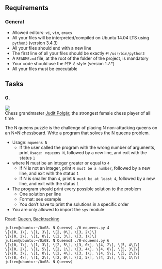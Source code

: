 ## Requirements

### General

- Allowed editors: `vi`, `vim`, `emacs`
- All your files will be interpreted/compiled on Ubuntu 14.04 LTS using `python3` (version 3.4.3)
- All your files should end with a new line
- The first line of all your files should be exactly `#!/usr/bin/python3`
- A `README.md` file, at the root of the folder of the project, is mandatory
- Your code should use the `PEP 8` style (version 1.7.\*)
- All your files must be executable

## Tasks

### 0.

![](http://www.crestbook.com/files/Judit-photo1_602x433.jpg)  
Chess grandmaster [Judit Polgár](/rltoken/nAw5LLLBZkE_Mvl75OhnRQ "Judit Polgár"), the strongest female chess player of all time

The N queens puzzle is the challenge of placing N non-attacking queens on an N×N chessboard. Write a program that solves the N queens problem.

- Usage: `nqueens N`
  - If the user called the program with the wrong number of arguments, print `Usage: nqueens N`, followed by a new line, and exit with the status `1`
- where N must be an integer greater or equal to `4`
  - If N is not an integer, print `N must be a number`, followed by a new line, and exit with the status `1`
  - If N is smaller than `4`, print `N must be at least 4`, followed by a new line, and exit with the status `1`
- The program should print every possible solution to the problem
  - One solution per line
  - Format: see example
  - You don’t have to print the solutions in a specific order
- You are only allowed to import the `sys` module

Read: [Queen](/rltoken/isUyy6Fz8NyLvnB4ZrK8nw "Queen"), [Backtracking](/rltoken/-6A2FR042nM6Toz0L9px2A "Backtracking")

```
julien@ubuntu:~/0x08. N Queens$ ./0-nqueens.py 4
\[\[0, 1\], \[1, 3\], \[2, 0\], \[3, 2\]\]
\[\[0, 2\], \[1, 0\], \[2, 3\], \[3, 1\]\]
julien@ubuntu:~/0x08. N Queens$ ./0-nqueens.py 6
\[\[0, 1\], \[1, 3\], \[2, 5\], \[3, 0\], \[4, 2\], \[5, 4\]\]
\[\[0, 2\], \[1, 5\], \[2, 1\], \[3, 4\], \[4, 0\], \[5, 3\]\]
\[\[0, 3\], \[1, 0\], \[2, 4\], \[3, 1\], \[4, 5\], \[5, 2\]\]
\[\[0, 4\], \[1, 2\], \[2, 0\], \[3, 5\], \[4, 3\], \[5, 1\]\]
julien@ubuntu:~/0x08. N Queens$
```
